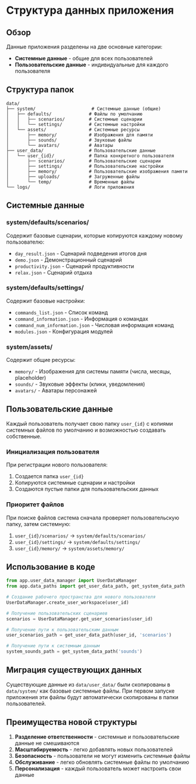 # Структура данных приложения

## Обзор

Данные приложения разделены на две основные категории:
- **Системные данные** - общие для всех пользователей
- **Пользовательские данные** - индивидуальные для каждого пользователя

## Структура папок

```
data/
├── system/                     # Системные данные (общие)
│   ├── defaults/              # Файлы по умолчанию
│   │   ├── scenarios/         # Системные сценарии
│   │   └── settings/          # Системные настройки
│   └── assets/                # Системные ресурсы
│       ├── memory/            # Изображения для памяти
│       ├── sounds/            # Звуковые файлы
│       └── avatars/           # Аватары
├── user_data/                 # Пользовательские данные
│   └── user_{id}/             # Папка конкретного пользователя
│       ├── scenarios/         # Пользовательские сценарии
│       ├── settings/          # Пользовательские настройки
│       ├── memory/            # Пользовательские изображения памяти
│       ├── uploads/           # Загруженные файлы
│       └── temp/              # Временные файлы
└── logs/                      # Логи приложения
```

## Системные данные

### system/defaults/scenarios/
Содержит базовые сценарии, которые копируются каждому новому пользователю:
- `day_result.json` - Сценарий подведения итогов дня
- `demo.json` - Демонстрационный сценарий
- `productivity.json` - Сценарий продуктивности
- `relax.json` - Сценарий отдыха

### system/defaults/settings/
Содержит базовые настройки:
- `commands_list.json` - Список команд
- `command_information.json` - Информация о командах
- `command_num_information.json` - Числовая информация команд
- `modules.json` - Конфигурация модулей

### system/assets/
Содержит общие ресурсы:
- `memory/` - Изображения для системы памяти (числа, месяцы, placeholder)
- `sounds/` - Звуковые эффекты (клики, уведомления)
- `avatars/` - Аватары персонажей

## Пользовательские данные

Каждый пользователь получает свою папку `user_{id}` с копиями системных файлов по умолчанию и возможностью создавать собственные.

### Инициализация пользователя

При регистрации нового пользователя:
1. Создается папка `user_{id}`
2. Копируются системные сценарии и настройки
3. Создаются пустые папки для пользовательских данных

### Приоритет файлов

При поиске файлов система сначала проверяет пользовательскую папку, затем системную:
1. `user_{id}/scenarios/` → `system/defaults/scenarios/`
2. `user_{id}/settings/` → `system/defaults/settings/`
3. `user_{id}/memory/` → `system/assets/memory/`

## Использование в коде

```python
from app.user_data_manager import UserDataManager
from app.data_paths import get_user_data_path, get_system_data_path

# Создание рабочего пространства для нового пользователя
UserDataManager.create_user_workspace(user_id)

# Получение пользовательских сценариев
scenarios = UserDataManager.get_user_scenarios(user_id)

# Получение пути к пользовательским данным
user_scenarios_path = get_user_data_path(user_id, 'scenarios')

# Получение пути к системным данным
system_sounds_path = get_system_data_path('sounds')
```

## Миграция существующих данных

Существующие данные из `data/user_data/` были скопированы в `data/system/` как базовые системные файлы. При первом запуске приложения эти файлы будут автоматически скопированы в папки пользователей.

## Преимущества новой структуры

1. **Разделение ответственности** - системные и пользовательские данные не смешиваются
2. **Масштабируемость** - легко добавлять новых пользователей
3. **Безопасность** - пользователи не могут изменить системные файлы
4. **Обслуживание** - легко обновлять системные файлы по умолчанию
5. **Персонализация** - каждый пользователь может настроить свои данные